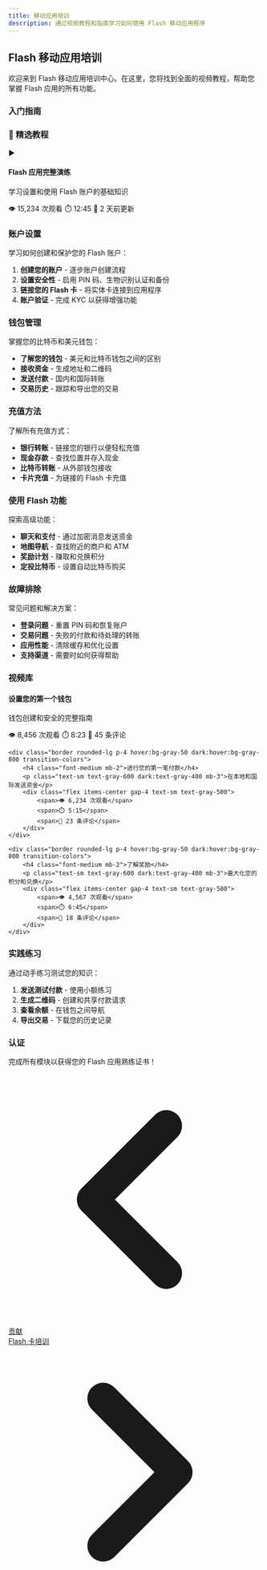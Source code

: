 ```yaml
---
title: 移动应用培训
description: 通过视频教程和指南学习如何使用 Flash 移动应用程序
---
```


## Flash 移动应用培训

欢迎来到 Flash 移动应用培训中心。在这里，您将找到全面的视频教程，帮助您掌握 Flash 应用的所有功能。

### 入门指南

<div class="bg-flash-accent/10 border border-flash-accent/20 rounded-lg p-6 mb-8">
    <h3 class="text-lg font-semibold mb-4">🎥 精选教程</h3>
    <div class="aspect-video bg-black rounded-lg mb-4">
        <div class="w-full h-full flex items-center justify-center text-white">
            <span class="text-6xl">▶️</span>
        </div>
    </div>
    <h4 class="font-medium mb-2">Flash 应用完整演练</h4>
    <p class="text-sm text-gray-600 dark:text-gray-400 mb-3">学习设置和使用 Flash 账户的基础知识</p>
    <div class="flex items-center gap-4 text-sm text-gray-500">
        <span>👁️ 15,234 次观看</span>
        <span>⏱️ 12:45</span>
        <span>📅 2 天前更新</span>
    </div>
</div>

### 账户设置

学习如何创建和保护您的 Flash 账户：

1. **创建您的账户** - 逐步账户创建流程
2. **设置安全性** - 启用 PIN 码、生物识别认证和备份
3. **链接您的 Flash 卡** - 将实体卡连接到应用程序
4. **账户验证** - 完成 KYC 以获得增强功能

### 钱包管理

掌握您的比特币和美元钱包：

- **了解您的钱包** - 美元和比特币钱包之间的区别
- **接收资金** - 生成地址和二维码
- **发送付款** - 国内和国际转账
- **交易历史** - 跟踪和导出您的交易

### 充值方法

了解所有充值方式：

- **银行转账** - 链接您的银行以便轻松充值
- **现金存款** - 查找位置并存入现金
- **比特币转账** - 从外部钱包接收
- **卡片充值** - 为链接的 Flash 卡充值

### 使用 Flash 功能

探索高级功能：

- **聊天和支付** - 通过加密消息发送资金
- **地图导航** - 查找附近的商户和 ATM
- **奖励计划** - 赚取和兑换积分
- **定投比特币** - 设置自动比特币购买

### 故障排除

常见问题和解决方案：

- **登录问题** - 重置 PIN 码和恢复账户
- **交易问题** - 失败的付款和待处理的转账
- **应用性能** - 清除缓存和优化设置
- **支持渠道** - 需要时如何获得帮助

### 视频库

<div class="grid gap-4 mt-8">
    <div class="border rounded-lg p-4 hover:bg-gray-50 dark:hover:bg-gray-800 transition-colors">
        <h4 class="font-medium mb-2">设置您的第一个钱包</h4>
        <p class="text-sm text-gray-600 dark:text-gray-400 mb-3">钱包创建和安全的完整指南</p>
        <div class="flex items-center gap-4 text-sm text-gray-500">
            <span>👁️ 8,456 次观看</span>
            <span>⏱️ 8:23</span>
            <span>💬 45 条评论</span>
        </div>
    </div>
    
    <div class="border rounded-lg p-4 hover:bg-gray-50 dark:hover:bg-gray-800 transition-colors">
        <h4 class="font-medium mb-2">进行您的第一笔付款</h4>
        <p class="text-sm text-gray-600 dark:text-gray-400 mb-3">在本地和国际发送资金</p>
        <div class="flex items-center gap-4 text-sm text-gray-500">
            <span>👁️ 6,234 次观看</span>
            <span>⏱️ 5:15</span>
            <span>💬 23 条评论</span>
        </div>
    </div>
    
    <div class="border rounded-lg p-4 hover:bg-gray-50 dark:hover:bg-gray-800 transition-colors">
        <h4 class="font-medium mb-2">了解奖励</h4>
        <p class="text-sm text-gray-600 dark:text-gray-400 mb-3">最大化您的积分和兑换</p>
        <div class="flex items-center gap-4 text-sm text-gray-500">
            <span>👁️ 4,567 次观看</span>
            <span>⏱️ 6:45</span>
            <span>💬 18 条评论</span>
        </div>
    </div>
</div>

### 实践练习

通过动手练习测试您的知识：

1. **发送测试付款** - 使用小额练习
2. **生成二维码** - 创建和共享付款请求
3. **查看余额** - 在钱包之间导航
4. **导出交易** - 下载您的历史记录

### 认证

完成所有模块以获得您的 Flash 应用熟练证书！

<!-- Navigation links -->
<div class="flex justify-between items-center mt-8 pt-4 border-t border-zinc-200 dark:border-zinc-700">
  <div class="w-1/3 text-left">
    <a href="../contribute" class="inline-flex items-center bg-purple-600 hover:bg-purple-700 text-white rounded-md transition-colors px-4 py-2 text-sm font-medium shadow-sm hover:shadow-md">
      <svg xmlns="http://www.w3.org/2000/svg" class="h-6 w-6 mr-2" fill="none" viewBox="0 0 24 24" stroke="currentColor">
        <path stroke-linecap="round" stroke-linejoin="round" stroke-width="3" d="M15 19l-7-7 7-7" />
      </svg>
      贡献
    </a>
  </div>
  <div class="w-1/3 text-center">
    <!-- Optional center content -->
  </div>
  <div class="w-1/3 text-right">
    <a href="flashcard" class="inline-flex items-center bg-purple-600 hover:bg-purple-700 text-white rounded-md transition-colors px-4 py-2 text-sm font-medium shadow-sm hover:shadow-md">
      Flash 卡培训
      <svg xmlns="http://www.w3.org/2000/svg" class="h-6 w-6 ml-2" fill="none" viewBox="0 0 24 24" stroke="currentColor">
        <path stroke-linecap="round" stroke-linejoin="round" stroke-width="3" d="M9 5l7 7-7 7" />
      </svg>
    </a>
  </div>
</div>